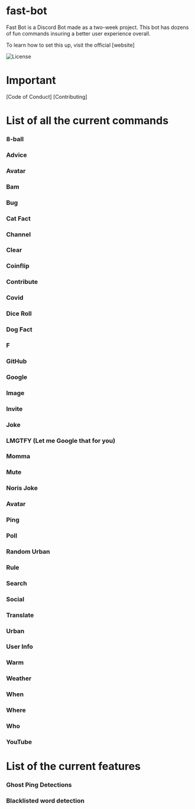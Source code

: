 # fast-bot
 
 Fast Bot is a Discord Bot made as a two-week project. This bot has dozens of fun commands insuring a better user experience overall. 
 
 To learn how to set this up, visit the official [website]
 
 ![License](https://img.shields.io/github.com/harshhh-dev/fast-bot/blob/master/LICENSE?style=for-the-badge)
 
 # Important 
 
 [Code of Conduct]
 [Contributing]
 
 # List of all the current commands
 
 ### 8-ball
 ### Advice
 ### Avatar
 ### Bam
 ### Bug
 ### Cat Fact
 ### Channel
 ### Clear
 ### Coinflip
 ### Contribute
 ### Covid
 ### Dice Roll
 ### Dog Fact
 ### F
 ### GitHub
 ### Google
 ### Image
 ### Invite
 ### Joke
 ### LMGTFY (Let me Google that for you)
 ### Momma
 ### Mute
 ### Noris Joke
 ### Avatar
 ### Ping
 ### Poll
 ### Random Urban
 ### Rule
 ### Search
 ### Social
 ### Translate 
 ### Urban
 ### User Info
 ### Warm
 ### Weather
 ### When
 ### Where 
 ### Who
 ### YouTube


# List of the current features

### Ghost Ping Detections
### Blacklisted word detection

